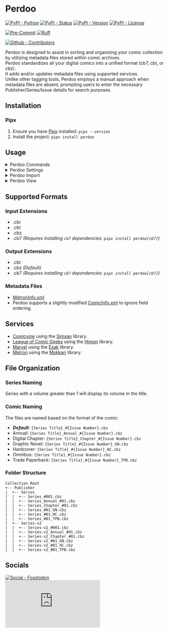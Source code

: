 # Perdoo

[![PyPI - Python](https://img.shields.io/pypi/pyversions/Perdoo.svg?logo=PyPI&label=Python&style=flat-square)](https://pypi.python.org/pypi/Perdoo/)
[![PyPI - Status](https://img.shields.io/pypi/status/Perdoo.svg?logo=PyPI&label=Status&style=flat-square)](https://pypi.python.org/pypi/Perdoo/)
[![PyPI - Version](https://img.shields.io/pypi/v/Perdoo.svg?logo=PyPI&label=Version&style=flat-square)](https://pypi.python.org/pypi/Perdoo/)
[![PyPI - License](https://img.shields.io/pypi/l/Perdoo.svg?logo=PyPI&label=License&style=flat-square)](https://opensource.org/licenses/MIT)

[![Pre-Commit](https://img.shields.io/badge/pre--commit-enabled-brightgreen?logo=pre-commit&style=flat-square)](https://github.com/pre-commit/pre-commit)
[![Ruff](https://img.shields.io/badge/ruff-enabled-brightgreen?logo=ruff&style=flat-square)](https://github.com/astral-sh/ruff)

[![Github - Contributors](https://img.shields.io/github/contributors/Buried-In-Code/Perdoo.svg?logo=Github&label=Contributors&style=flat-square)](https://github.com/Buried-In-Code/Perdoo/graphs/contributors)

Perdoo is designed to assist in sorting and organizing your comic collection by utilizing metadata files stored within comic archives.\
Perdoo standardizes all your digital comics into a unified format (cb7, cbt, or cbz).\
It adds and/or updates metadata files using supported services.\
Unlike other tagging tools, Perdoo employs a manual approach when metadata files are absent, prompting users to enter the necessary Publisher/Series/Issue details for search purposes.

## Installation

### Pipx

1. Ensure you have [Pipx](https://pipxproject.github.io/pipx/) installed: `pipx --version`
2. Install the project: `pipx install perdoo`

## Usage

<details><summary>Perdoo Commands</summary>

```
Usage: Perdoo [OPTIONS] COMMAND [ARGS]...

Commands:
  settings                Manage settings.
  import                  Import comics into your collection using Perdoo.
  view                    View details of metadata inside a Comic file.

Options:
  --version               Show the version and exit.
  --install-completion    Install completion for the current shell.
  --show-completion       Show completion for the current shell, to copy it or customize the installation.
  --help                  Show this message and exit.
```

</details>
<details><summary>Perdoo Settings</summary>

```
Usage: Perdoo settings [OPTIONS] [KEY] [VALUE]

Arguments:
  key        [KEY]      The config key to retrieve or modify.
  value      [VALUE]    The value to set for the specified key.

Options:
  --reset               Reset the specified config key to its default value. If no key is provided, reset all settings.
  --help                Show this message and exit.
```

</details>
<details><summary>Perdoo Import</summary>

```
Usage: Perdoo import [OPTIONS] TARGET

Arguments:
  target                             PATH    Import comics from the specified file/folder. [required]

Options:
  --skip-convert                             Skip converting comics to the configured format.
  --sync -s [Force|Outdated|Skip]            Sync comic data with online services. [default: Outdated]
  --skip-rename                              Skip renaming comics based on their ComicInfo/MetronInfo.
  --skip-organize                            Skip organize/moving comics to appropriate directories.
  --debug                                    Enable debug mode to show extra information.
  --help                                     Show this message and exit.
```

</details>
<details><summary>Perdoo View</summary>

```
Usage: Perdoo view [OPTIONS] TARGET

Arguments:
  target                FILE    Comic to view details of. [required]

Options:
  --hide-comic-info             Don't show the ComicInfo details.
  --hide-metron-info            Don't show the MetronInfo details.
  --help                        Show this message and exit.
```

</details>

## Supported Formats

### Input Extensions

- .cbr
- .cbt
- .cbz
- .cb7 _(Requires installing `cb7` dependencies: `pipx install perdoo[cb7]`)_

### Output Extensions

- .cbt
- .cbz _(Default)_
- .cb7 _(Requires installing `cb7` dependencies: `pipx install perdoo[cb7]`)_

### Metadata Files

- [MetronInfo.xml](https://github.com/Metron-Project/metroninfo)
- Perdoo supports a slightly modified [ComicInfo.xml](https://github.com/anansi-project/comicinfo) to ignore field ordering.

## Services

- [Comicvine](https://comicvine.gamespot.com) using the [Simyan](https://github.com/Metron-Project/Simyan) library.
- [League of Comic Geeks](https://leagueofcomicgeeks.com) using the [Himon](https://github.com/Buried-In-Code/Himon) library.
- [Marvel](https://www.marvel.com/comics) using the [Esak](https://github.com/Metron-Project/Esak) library.
- [Metron](https://metron.cloud) using the [Mokkari](https://github.com/Metron-Project/Mokkari) library.

## File Organization

### Series Naming

Series with a volume greater than 1 will display its volume in the title.

### Comic Naming

The files are named based on the format of the comic:

- **_Default_**: `{Series Title}_#{Issue Number}.cbz`
- Annual: `{Series Title}_Annual_#{Issue Number}.cbz`
- Digital Chapter: `{Series Title}_Chapter_#{Issue Number}.cbz`
- Graphic Novel: `{Series Title}_#{Issue Number}_GN.cbz`
- Hardcover: `{Series Title}_#{Issue Number}_HC.cbz`
- Omnibus: `{Series Title}_#{Issue Number}.cbz`
- Trade Paperback: `{Series Title}_#{Issue Number}_TPB.cbz`

### Folder Structure

```
Collection Root
+-- Publisher
|  +-- Series
|  |  +-- Series_#001.cbz
|  |  +-- Series_Annual_#01.cbz
|  |  +-- Series_Chapter_#01.cbz
|  |  +-- Series_#01_GN.cbz
|  |  +-- Series_#01_HC.cbz
|  |  +-- Series_#01_TPB.cbz
|  +-- Series-v2
|  |  +-- Series-v2_#001.cbz
|  |  +-- Series-v2_Annual_#01.cbz
|  |  +-- Series-v2_Chapter_#01.cbz
|  |  +-- Series-v2_#01_GN.cbz
|  |  +-- Series-v2_#01_HC.cbz
|  |  +-- Series-v2_#01_TPB.cbz
```

## Socials

[![Social - Fosstodon](https://img.shields.io/badge/%40BuriedInCode-teal?label=Fosstodon&logo=mastodon&style=for-the-badge)](https://fosstodon.org/@BuriedInCode)\
[![Social - Matrix](https://img.shields.io/matrix/The-Dev-Environment:matrix.org?label=The-Dev-Environment&logo=matrix&style=for-the-badge)](https://matrix.to/#/#The-Dev-Environment:matrix.org)
